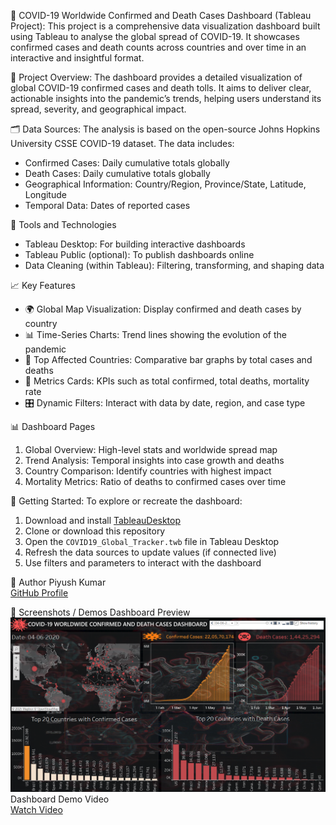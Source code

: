  🦠 COVID-19 Worldwide Confirmed and Death Cases Dashboard (Tableau Project):
This project is a comprehensive data visualization dashboard built using Tableau to analyse the global spread of COVID-19. It showcases confirmed cases and death counts across countries and over time in an interactive and insightful format.

 🧾 Project Overview:
The dashboard provides a detailed visualization of global COVID-19 confirmed cases and death tolls. It aims to deliver clear, actionable insights into the pandemic’s trends, helping users understand its spread, severity, and geographical impact.

 🗂️ Data Sources:
The analysis is based on the open-source Johns Hopkins University CSSE COVID-19 dataset. The data includes:
- Confirmed Cases: Daily cumulative totals globally  
- Death Cases: Daily cumulative totals globally  
- Geographical Information: Country/Region, Province/State, Latitude, Longitude  
- Temporal Data: Dates of reported cases  

 🔧 Tools and Technologies
- Tableau Desktop: For building interactive dashboards  
- Tableau Public (optional): To publish dashboards online  
- Data Cleaning (within Tableau): Filtering, transforming, and shaping data  

 📈 Key Features
- 🌍 Global Map Visualization: Display confirmed and death cases by country  
- 📊 Time-Series Charts: Trend lines showing the evolution of the pandemic  
- 📌 Top Affected Countries: Comparative bar graphs by total cases and deaths  
- 🧮 Metrics Cards: KPIs such as total confirmed, total deaths, mortality rate  
- 🎛️ Dynamic Filters: Interact with data by date, region, and case type  

 📊 Dashboard Pages
1. Global Overview: High-level stats and worldwide spread map  
2. Trend Analysis: Temporal insights into case growth and deaths  
3. Country Comparison: Identify countries with highest impact  
4. Mortality Metrics: Ratio of deaths to confirmed cases over time  

 🚀 Getting Started:
To explore or recreate the dashboard:
1. Download and install [TableauDesktop](https://www.tableau.com/products/desktop/download)  
2. Clone or download this repository  
3. Open the `COVID19_Global_Tracker.twb` file in Tableau Desktop  
4. Refresh the data sources to update values (if connected live)  
5. Use filters and parameters to interact with the dashboard  

 👤 Author
Piyush Kumar  
[GitHub Profile](https://github.com/piyush09-09)

 📸 Screenshots / Demos
 Dashboard Preview  
  ![Dashboard Preview](https://github.com/piyush09-09/COVID-19-Worldwide-Confirmed-and-Death-Cases-Dashboard/blob/main/Dashboard%20Preview.png)
 Dashboard Demo Video  
  [Watch Video](https://github.com/piyush09-09/COVID-19-Worldwide-Confirmed-and-Death-Cases-Dashboard/blob/main/Dashboard%20Demo%20Video.mp4)

